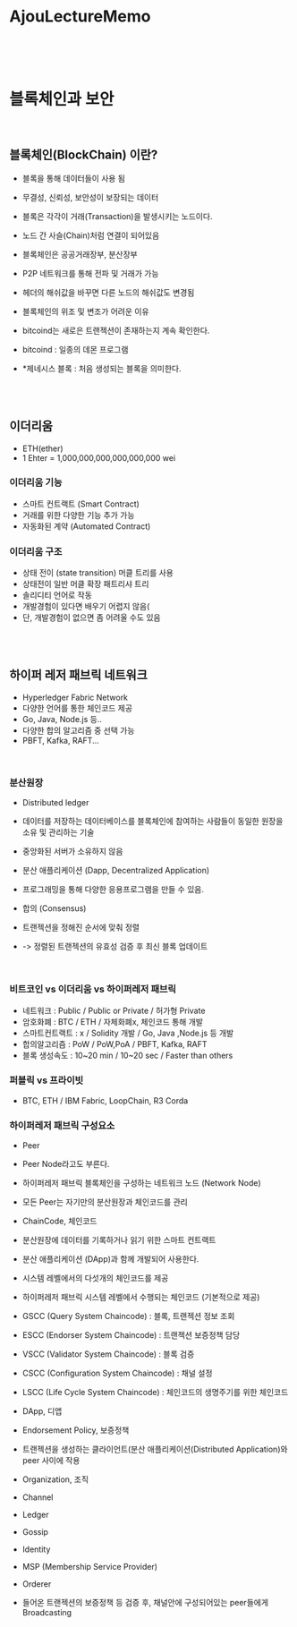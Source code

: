 # AjouLectureMemo

<br>
<br>
<br>

# 블록체인과 보안

<br>

## 블록체인(BlockChain)  이란?
- 블록을 통해 데이터들이 사용 됨
- 무결성, 신뢰성, 보안성이 보장되는 데이터
- 블록은 각각이 거래(Transaction)을 발생시키는 노드이다. 
- 노드 간 사슬(Chain)처럼 연결이 되어있음
- 블록체인은 공공거래장부, 분산장부 
- P2P 네트워크를 통해 전파 및 거래가 가능

- 헤더의 해쉬값을 바꾸면 다른 노드의 해쉬값도 변경됨 
- 블록체인의 위조 및 변조가 어려운 이유
- bitcoind는 새로은 트랜젝션이 존재하는지 계속 확인한다.
- bitcoind : 일종의 데몬 프로그램

- *제네시스 블록 : 처음 생성되는 블록을 의미한다.

<br>
<br>

## 이더리움
- ETH(ether)
- 1 Ehter = 1,000,000,000,000,000,000 wei

### 이더리움 기능
- 스마트 컨트랙트 (Smart Contract)
- 거래를 위한 다양한 기능 추가 가능 
- 자동화된 계약 (Automated Contract)     

### 이더리움 구조
- 상태 전이 (state transition) 머클 트리를 사용
- 상태전이 일반 머클 확장 패트리샤 트리 
- 솔리디티 언어로 작동
- 개발경험이 있다면 배우기 어렵지 않음(
- 단, 개발경험이 없으면 좀 어려울 수도 있음

<br>
<br>

## 하이퍼 레저 패브릭 네트워크
- Hyperledger Fabric Network
- 다양한 언어를 통한 체인코드 제공
- Go, Java, Node.js 등..
- 다양한 합의 알고리즘 중 선택 가능
- PBFT, Kafka, RAFT...

<br>

### 분산원장
- Distributed ledger
- 데이터를 저장하는 데이터베이스를 블록체인에 참여하는 사람들이 동일한 원장을 소유 및 관리하는 기술
- 중앙화된 서버가 소유하지 않음 

- 분산 애플리케이션 (Dapp, Decentralized Application)
- 프로그래밍을 통해 다양한 응용프로그램을 만들 수 있음.
- 합의 (Consensus)
- 트랜젝션을 정해진 순서에 맞춰 정렬
- -> 정렬된 트랜젝션의 유효성 검증 후 최신 블록 업데이트

<br>

### 비트코인 vs 이더리움  vs  하이퍼레저 패브릭
- 네트워크 :         Public       / Public or Private / 허가형 Private
- 암호화폐 :         BTC          / ETH                    / 자체화폐x, 체인코드 통해 개발
- 스마트컨트랙트 :   x            / Solidity 개발       / 
Go, Java ,Node.js 등 개발
- 합의알고리즘 :   PoW         / PoW,PoA           / PBFT, Kafka, RAFT
- 블록 생성속도 : 10~20 min / 10~20 sec         / Faster than others

### 퍼블릭 vs 프라이빗 
- BTC, ETH / IBM Fabric, LoopChain, R3 Corda

### 하이퍼레저 패브릭 구성요소
- Peer 
- Peer Node라고도 부른다. 
- 하이퍼레저 패브릭 블록체인을 구성하는 네트워크 노드 (Network Node)
- 모든 Peer는 자기만의 분산원장과 체인코드를 관리

- ChainCode, 체인코드
- 분산원장에 데이터를 기록하거나 읽기 위한 스마트 컨트랙트
- 분산 애플리케이션 (DApp)과 함께 개발되어 사용한다. 
- 시스템 레벨에서의 다섯개의 체인코드를 제공
- 하이퍼레저 패브릭 시스템 레벨에서 수행되는 체인코드 (기본적으로 제공)
- GSCC (Query System Chaincode) : 블록, 트랜젝션 정보 조회
- ESCC (Endorser System Chaincode) : 트랜젝션 보증정책 담당
- VSCC (Validator System Chaincode) : 블록 검증
- CSCC (Configuration System Chaincode) : 채널 설정
- LSCC (Life Cycle System Chaincode)  : 체인코드의 생명주기를 위한 체인코드 
- DApp, 디앱
- Endorsement Policy, 보증정책
- 트랜젝션을 생성하는 클라이언트(분산 애플리케이션(Distributed Application)와 peer 사이에 작용
- Organization, 조직
- Channel
- Ledger
- Gossip
- Identity
- MSP (Membership Service Provider)
- Orderer 
- 들어온 트랜젝션의 보증정책 등 검증 후, 채널안에 구성되어있는 peer들에게 Broadcasting

<br>

<br>
<br>

